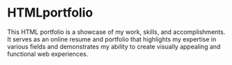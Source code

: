 # HTMLportfolio
This HTML portfolio is a showcase of my work, skills, and accomplishments. It serves as an online resume and portfolio that highlights my expertise in various fields and demonstrates my ability to create visually appealing and functional web experiences.

